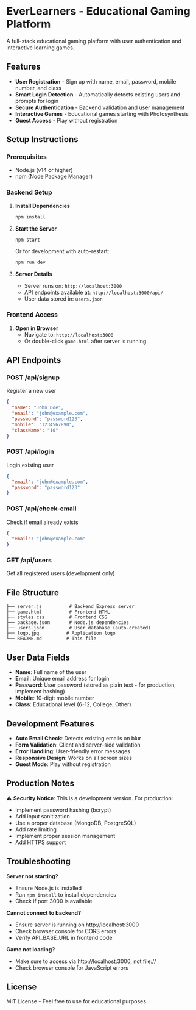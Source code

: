 # EverLearners - Educational Gaming Platform

A full-stack educational gaming platform with user authentication and interactive learning games.

## Features

- **User Registration** - Sign up with name, email, password, mobile number, and class
- **Smart Login Detection** - Automatically detects existing users and prompts for login
- **Secure Authentication** - Backend validation and user management
- **Interactive Games** - Educational games starting with Photosynthesis
- **Guest Access** - Play without registration

## Setup Instructions

### Prerequisites
- Node.js (v14 or higher)
- npm (Node Package Manager)

### Backend Setup

1. **Install Dependencies**
   ```bash
   npm install
   ```

2. **Start the Server**
   ```bash
   npm start
   ```
   
   Or for development with auto-restart:
   ```bash
   npm run dev
   ```

3. **Server Details**
   - Server runs on: `http://localhost:3000`
   - API endpoints available at: `http://localhost:3000/api/`
   - User data stored in: `users.json`

### Frontend Access

1. **Open in Browser**
   - Navigate to: `http://localhost:3000`
   - Or double-click `game.html` after server is running

## API Endpoints

### POST /api/signup
Register a new user
```json
{
  "name": "John Doe",
  "email": "john@example.com", 
  "password": "password123",
  "mobile": "1234567890",
  "className": "10"
}
```

### POST /api/login
Login existing user
```json
{
  "email": "john@example.com",
  "password": "password123"
}
```

### POST /api/check-email
Check if email already exists
```json
{
  "email": "john@example.com"
}
```

### GET /api/users
Get all registered users (development only)

## File Structure

```
├── server.js          # Backend Express server
├── game.html          # Frontend HTML
├── styles.css         # Frontend CSS
├── package.json       # Node.js dependencies
├── users.json         # User database (auto-created)
├── logo.jpg          # Application logo
└── README.md         # This file
```

## User Data Fields

- **Name**: Full name of the user
- **Email**: Unique email address for login
- **Password**: User password (stored as plain text - for production, implement hashing)
- **Mobile**: 10-digit mobile number
- **Class**: Educational level (6-12, College, Other)

## Development Features

- **Auto Email Check**: Detects existing emails on blur
- **Form Validation**: Client and server-side validation
- **Error Handling**: User-friendly error messages
- **Responsive Design**: Works on all screen sizes
- **Guest Mode**: Play without registration

## Production Notes

⚠️ **Security Notice**: This is a development version. For production:
- Implement password hashing (bcrypt)
- Add input sanitization
- Use a proper database (MongoDB, PostgreSQL)
- Add rate limiting
- Implement proper session management
- Add HTTPS support

## Troubleshooting

**Server not starting?**
- Ensure Node.js is installed
- Run `npm install` to install dependencies
- Check if port 3000 is available

**Cannot connect to backend?**
- Ensure server is running on http://localhost:3000
- Check browser console for CORS errors
- Verify API_BASE_URL in frontend code

**Game not loading?**
- Make sure to access via http://localhost:3000, not file://
- Check browser console for JavaScript errors

## License

MIT License - Feel free to use for educational purposes.